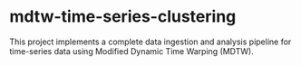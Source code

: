 # mdtw-time-series-clustering
This project implements a complete data ingestion and analysis pipeline for time-series data using Modified Dynamic Time Warping (MDTW).
